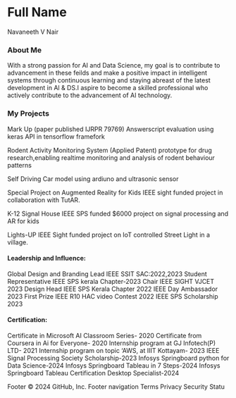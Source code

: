 # Full Name
Navaneeth V Nair 

### About Me

With a strong passion for AI and Data Science, my goal is to contribute to advancement in these feilds  and  make  a 
positive  impact  in  intelligent  systems through  continuous learning  and  staying  abreast of  the  latest development in 
Al & DS.I aspire to become a skilled professional who actively contribute to the advancement of AI technology.

### My Projects

Mark Up (paper published IJRPR 79769)
Answerscript evaluation using keras API in tensorflow framefork

Rodent Activity Monitoring System (Applied Patent)
prototype for drug research,enabling realtime monitoring and analysis of rodent behaviour patterns

Self Driving Car model
using ardiuno and ultrasonic sensor

Special Project on Augmented Reality for Kids
IEEE sight funded project in collaboration with TutAR.

K-12 Signal House
IEEE SPS funded $6000 project on signal processing and AR for kids

Lights-UP
IEEE Sight funded project on IoT controlled Street Light in a village.


#### Leadership and Influence:

Global Design and Branding Lead IEEE SSIT SAC:2022,2023
Student Representative IEEE SPS kerala Chapter-2023
Chair IEEE SIGHT VJCET 2023
Design Head IEEE SPS Kerala Chapter 2022
IEEE Day Ambassador 2023
First Prize IEEE R10 HAC video Contest 2022
IEEE SPS Scholarship 2023


#### Certification:

Certificate in Microsoft AI Classroom Series- 2020
Certificate from Coursera in Ai for Everyone- 2020
Internship program at GJ Infotech(P) LTD- 2021
Internship program on topic ‘AWS, at IIIT Kottayam- 2023
IEEE Signal Processing Society  Scholarship-2023
Infosys Springboard python for Data Science-2024
Infosys Springboard Tableau in 7 Steps-2024
Infosys Springboard Tableau Certification Desktop Specialist-2024

Footer
© 2024 GitHub, Inc.
Footer navigation
Terms
Privacy
Security
Statu
